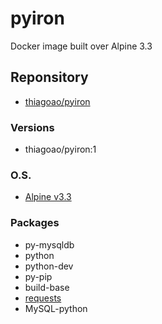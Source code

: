 # pyiron
Docker image built over Alpine 3.3 

## Reponsitory
- [thiagoao/pyiron](https://hub.docker.com/r/thiagoao/pyiron/)

### Versions
- thiagoao/pyiron:1 

### O.S.
- [Alpine v3.3](https://alpinelinux.org/posts/Alpine-3.3.3-released.html)

### Packages
- py-mysqldb
- python
- python-dev
- py-pip
- build-base
- [requests](http://docs.python-requests.org/en/master/)
- MySQL-python

